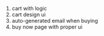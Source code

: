 1. cart with logic
2. cart design ui
3. auto-generated email when buying
4. buy now page with proper ui